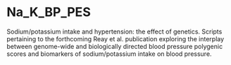 # Na_K_BP_PES
Sodium/potassium intake and hypertension: the effect of genetics. Scripts pertaining to the forthcoming Reay et al. publication exploring the interplay between genome-wide and biologically directed blood pressure polygenic scores and biomarkers of sodium/potassium intake on blood pressure.
